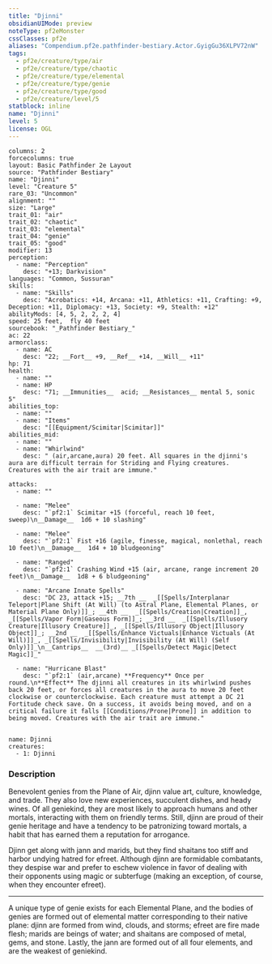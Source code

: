 ```yaml
---
title: "Djinni"
obsidianUIMode: preview
noteType: pf2eMonster
cssClasses: pf2e
aliases: "Compendium.pf2e.pathfinder-bestiary.Actor.GyigGu36XLPV72nW" 
tags:
  - pf2e/creature/type/air
  - pf2e/creature/type/chaotic
  - pf2e/creature/type/elemental
  - pf2e/creature/type/genie
  - pf2e/creature/type/good
  - pf2e/creature/level/5
statblock: inline
name: "Djinni"
level: 5
license: OGL
---
```


```statblock
columns: 2
forcecolumns: true
layout: Basic Pathfinder 2e Layout
source: "Pathfinder Bestiary"
name: "Djinni"
level: "Creature 5"
rare_03: "Uncommon"
alignment: ""
size: "Large"
trait_01: "air"
trait_02: "chaotic"
trait_03: "elemental"
trait_04: "genie"
trait_05: "good"
modifier: 13
perception:
  - name: "Perception"
    desc: "+13; Darkvision"
languages: "Common, Sussuran"
skills:
  - name: "Skills"
    desc: "Acrobatics: +14, Arcana: +11, Athletics: +11, Crafting: +9, Deception: +11, Diplomacy: +13, Society: +9, Stealth: +12"
abilityMods: [4, 5, 2, 2, 2, 4]
speed: 25 feet,  fly 40 feet
sourcebook: "_Pathfinder Bestiary_"
ac: 22
armorclass:
  - name: AC
    desc: "22; __Fort__ +9, __Ref__ +14, __Will__ +11"
hp: 71
health:
  - name: ""
  - name: HP
    desc: "71; __Immunities__  acid; __Resistances__ mental 5, sonic 5"
abilities_top:
  - name: ""
  - name: "Items"
    desc: "[[Equipment/Scimitar|Scimitar]]"
abilities_mid:
  - name: ""
  - name: "Whirlwind"
    desc: " (air,arcane,aura) 20 feet. All squares in the djinni's aura are difficult terrain for Striding and Flying creatures. Creatures with the air trait are immune."

attacks:
  - name: ""

  - name: "Melee"
    desc: "`pf2:1` Scimitar +15 (forceful, reach 10 feet, sweep)\n__Damage__  1d6 + 10 slashing"

  - name: "Melee"
    desc: "`pf2:1` Fist +16 (agile, finesse, magical, nonlethal, reach 10 feet)\n__Damage__  1d4 + 10 bludgeoning"

  - name: "Ranged"
    desc: "`pf2:1` Crashing Wind +15 (air, arcane, range increment 20 feet)\n__Damage__  1d8 + 6 bludgeoning"

  - name: "Arcane Innate Spells"
    desc: "DC 23, attack +15; __7th __  _[[Spells/Interplanar Teleport|Plane Shift (At Will) (to Astral Plane, Elemental Planes, or Material Plane Only)]]_; __4th __  _[[Spells/Creation|Creation]]_, _[[Spells/Vapor Form|Gaseous Form]]_; __3rd __  _[[Spells/Illusory Creature|Illusory Creature]]_, _[[Spells/Illusory Object|Illusory Object]]_; __2nd __  _[[Spells/Enhance Victuals|Enhance Victuals (At Will)]]_, _[[Spells/Invisibility|Invisibility (At Will) (Self Only)]]_\n__Cantrips__  __(3rd)__ _[[Spells/Detect Magic|Detect Magic]]_"

  - name: "Hurricane Blast"
    desc: "`pf2:1` (air,arcane) **Frequency** Once per round.\n**Effect** The djinni all creatures in its whirlwind pushes back 20 feet, or forces all creatures in the aura to move 20 feet clockwise or counterclockwise. Each creature must attempt a DC 21 Fortitude check save. On a success, it avoids being moved, and on a critical failure it falls [[Conditions/Prone|Prone]] in addition to being moved. Creatures with the air trait are immune."
 
```

```encounter-table
name: Djinni
creatures:
  - 1: Djinni
```


### Description
Benevolent genies from the Plane of Air, djinn value art, culture, knowledge, and trade. They also love new experiences, succulent dishes, and heady wines. Of all geniekind, they are most likely to approach humans and other mortals, interacting with them on friendly terms. Still, djinn are proud of their genie heritage and have a tendency to be patronizing toward mortals, a habit that has earned them a reputation for arrogance.

Djinn get along with jann and marids, but they find shaitans too stiff and harbor undying hatred for efreet. Although djinn are formidable combatants, they despise war and prefer to eschew violence in favor of dealing with their opponents using magic or subterfuge (making an exception, of course, when they encounter efreet).

* * *

A unique type of genie exists for each Elemental Plane, and the bodies of genies are formed out of elemental matter corresponding to their native plane: djinn are formed from wind, clouds, and storms; efreet are fire made flesh; marids are beings of water; and shaitans are composed of metal, gems, and stone. Lastly, the jann are formed out of all four elements, and are the weakest of geniekind.
